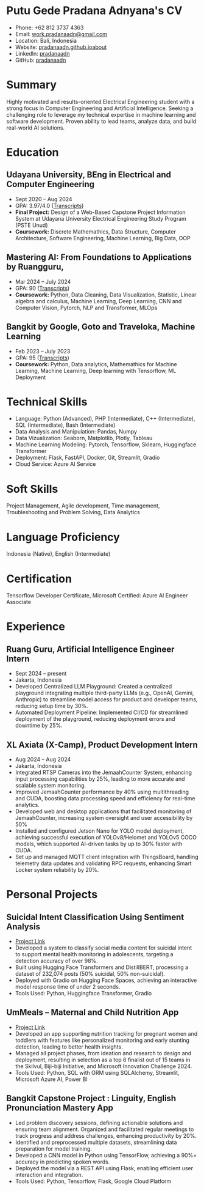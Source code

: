 # Putu Gede Pradana Adnyana's CV

- Phone: +62 812 3737 4363
- Email: [work.pradanaadn@gmail.com](mailto:work.pradanaadn@gmail.com)
- Location: Bali, Indonesia
- Website: [pradanaadn.github.ioabout](https://pradanaadn.github.io/about/)
- LinkedIn: [pradanaadn](https://linkedin.com/in/pradanaadn)
- GitHub: [pradanaadn](https://github.com/pradanaadn)


# Summary

Highly motivated and results-oriented Electrical Engineering student  with a strong focus in Computer Engineering and Artificial Intelligence. Seeking a challenging role to leverage my technical expertise in machine learning and software development. Proven ability to lead teams, analyze data, and build real-world AI solutions.

# Education

## Udayana University, BEng in Electrical and Computer Engineering

- Sept 2020 – Aug 2024
- GPA: 3.97/4.0 ([Transcripts](https://drive.google.com/file/d/1pP8v7Sbi2i_VDCOLNyjXUbzSdkNwGF2a/view?usp=sharing))
- **Final Project:** Design of a Web-Based Capstone Project Information System at Udayana University Electrical Engineering Study Program (PSTE Unud)
- **Coursework:** Discrete Mathemathics, Data Structure, Computer Architecture, Software Engineering, Machine Learning, Big Data, OOP 

## Mastering AI: From Foundations to Applications by Ruangguru, 

- Mar 2024 – July 2024
- GPA: 90 ([Transcripts](https://drive.google.com/file/d/1zavbSHSpPOePGauqHs-WYxpkUhOqOrRa/view))
- **Coursework:**  Python, Data Cleaning, Data Visualization, Statistic, Linear algebra and calculus, Machine Learning, Deep Learning, CNN and Computer Vision, Pytorch, NLP and Transformer, MLOps

## Bangkit by Google, Goto and Traveloka, Machine Learning

- Feb 2023 – July 2023
- GPA: 95 ([Transcripts](https://drive.google.com/file/d/1zavbSHSpPOePGauqHs-WYxpkUhOqOrRa/view))
- **Coursework:** Python, Data analytics, Mathemathics for Machine Learning, Machine Learning, Deep learning with Tensorflow, ML Deployment

# Technical Skills

- Language: Python (Advanced), PHP (Intermediate), C++ (Intermediate), SQL (Intermediate), Bash (Intermediate)
- Data Analysis and Manipulation: Pandas, Numpy
- Data Vizualization: Seaborn, Matplotlib, Plotly, Tableau
- Machine Learning Modeling: Pytorch, Tensorflow, Sklearn, Huggingface Transformer
- Deployment: Flask, FastAPI, Docker, Git, Streamlit, Gradio
- Cloud Service: Azure AI Service
# Soft Skills

Project Management, Agile development, Time management, Troubleshooting and Problem Solving, Data Analytics

# Language Proficiency

Indonesia (Native), English (Intermediate)

# Certification

Tensorflow Developer Certificate, Microsoft Certified: Azure AI Engineer Associate

# Experience

## Ruang Guru, Artificial Intelligence Engineer Intern

- Sept 2024 – present
- Jakarta, Indonesia
- Developed Centralized LLM Playground: Created a centralized playground integrating multiple third-party LLMs (e.g., OpenAI, Gemini, Anthropic) to streamline model access for product and developer teams, reducing setup time by 30%.
- Automated Deployment Pipeline: Implemented CI/CD for streamlined deployment of the playground, reducing deployment errors and downtime by 25%.

## XL Axiata (X-Camp), Product Development Intern

- Aug 2024 – Aug 2024
- Jakarta, Indonesia
- Integrated RTSP Cameras into the JemaahCounter System, enhancing input processing capabilities by 25%, leading to more accurate and scalable system monitoring.
- Improved JemaahCounter performance by 40% using multithreading and CUDA, boosting data processing speed and efficiency for real-time analytics.
- Developed web and desktop applications that facilitated monitoring of JemaahCounter, increasing system oversight and user accessibility by 50%
- Installed and configured Jetson Nano for YOLO model deployment, achieving successful execution of YOLOv8/Helomet and YOLOv5 COCO models, which supported AI-driven tasks by up to 30% faster with CUDA.
- Set up and managed MQTT client integration with ThingsBoard, handling telemetry data updates and validating RPC requests, enhancing Smart Locker system reliability by 20%.

# Personal Projects

## Suicidal Intent Classification Using Sentiment Analysis

- [Project Link](https://github.com/pradanaadn/sucidal-text-classification)
- Developed a system to classify social media content for suicidal intent to support mental health monitoring in adolescents, targeting a detection accuracy of over 98%.
- Built using Hugging Face Transformers and DistillBERT, processing a dataset of 232,074 posts (50% suicidal, 50% non-suicidal).
- Deployed with Gradio on Hugging Face Spaces, achieving an interactive model response time of under 2 seconds.
- Tools Used: Python, Huggingface Transformer, Gradio

## UmMeals – Maternal and Child Nutrition App

- [Project Link](https://github.com/Talenta-AI-2)
- Developed an app supporting nutrition tracking for pregnant women and toddlers with features like personalized monitoring and early stunting detection, leading to better health insights.
- Managed all project phases, from ideation and research to design and deployment, resulting in selection as a top 6 finalist out of 15 teams in the Skilvul, Biji-biji Initiative, and Microsoft Innovation Challenge 2024.
- Tools Used: Python, SQL with ORM using SQLAlchemy, Streamlit, Microsoft Azure AI, Power BI 

## Bangkit Capstone Project : Linguity, English Pronunciation Mastery App

- Led problem discovery sessions, defining actionable solutions and ensuring team alignment. Organized and facilitated regular meetings to track progress and address challenges, enhancing productivity by 20%.
- Identified and preprocessed multiple datasets, streamlining data preparation for model training.
- Developed a CNN model in Python using TensorFlow, achieving a 90%+ accuracy in predicting spoken words.
- Deployed the model via a REST API using Flask, enabling efficient user interaction and integration.
- Tools Used: Python, Tensorflow, Flask, Google Cloud Platform

